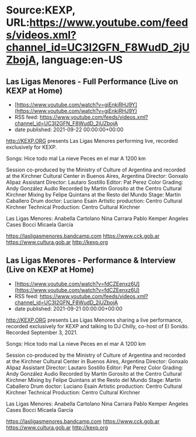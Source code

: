 # Source:KEXP, URL:https://www.youtube.com/feeds/videos.xml?channel_id=UC3I2GFN_F8WudD_2jUZbojA, language:en-US

## Las Ligas Menores - Full Performance (Live on KEXP at Home)
 - [https://www.youtube.com/watch?v=giEnkiRHJ9Y](https://www.youtube.com/watch?v=giEnkiRHJ9Y)
 - RSS feed: https://www.youtube.com/feeds/videos.xml?channel_id=UC3I2GFN_F8WudD_2jUZbojA
 - date published: 2021-09-22 00:00:00+00:00

http://KEXP.ORG presents Las Ligas Menores performing live, recorded exclusively for KEXP.

Songs:
Hice todo mal
La nieve
Peces en el mar
A 1200 km 

Session co-produced by the Ministry of Culture of Argentina and recorded at the Kirchner Cultural Center in Buenos Aires, Argentina
Director: Gonxalo Alipaz
Assistant Director: Lautaro Sostillo
Editor: Pat Perez
Color Grading: Andy González
Audio Recorded by Martín Gorosito at the Centro Cultural Kirchner
Mixing by Felipe Quintans at the Resto del Mundo
Stage: Martín Caballero
Drum doctor: Luciano Esain 
Artistic production: Centro Cultural Kirchner
Technical Production: Centro Cultural Kirchner

Las Ligas Menores:
Anabella Cartolano
Nina Carrara
Pablo Kemper
Angeles Cases Bocci
Micaela García 

https://lasligasmenores.bandcamp.com
https://www.cck.gob.ar
https://www.cultura.gob.ar
http://kexp.org

## Las Ligas Menores - Performance & Interview (Live on KEXP at Home)
 - [https://www.youtube.com/watch?v=fdCZEenxz6U](https://www.youtube.com/watch?v=fdCZEenxz6U)
 - RSS feed: https://www.youtube.com/feeds/videos.xml?channel_id=UC3I2GFN_F8WudD_2jUZbojA
 - date published: 2021-09-21 00:00:00+00:00

http://KEXP.ORG presents Las Ligas Menores sharing a live performance, recorded exclusively for KEXP and talking to DJ Chilly, co-host of El Sonido. Recorded September 3, 2021.

Songs:
Hice todo mal
La nieve
Peces en el mar
A 1200 km 

Session co-produced by the Ministry of Culture of Argentina and recorded at the Kirchner Cultural Center in Buenos Aires, Argentina
Director: Gonxalo Alipaz
Assistant Director: Lautaro Sostillo
Editor: Pat Perez
Color Grading: Andy González
Audio Recorded by Martín Gorosito at the Centro Cultural Kirchner
Mixing by Felipe Quintans at the Resto del Mundo
Stage: Martín Caballero
Drum doctor: Luciano Esain 
Artistic production: Centro Cultural Kirchner
Technical Production: Centro Cultural Kirchner

Las Ligas Menores:
Anabella Cartolano
Nina Carrara
Pablo Kemper
Angeles Cases Bocci
Micaela García 

https://lasligasmenores.bandcamp.com
https://www.cck.gob.ar
https://www.cultura.gob.ar
http://kexp.org

